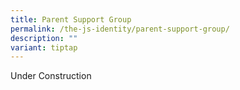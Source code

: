 ```yaml
---
title: Parent Support Group
permalink: /the-js-identity/parent-support-group/
description: ""
variant: tiptap
---
```

<p>Under Construction</p>
<p></p>